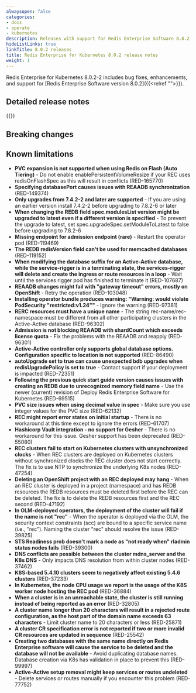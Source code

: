 ```yaml
---
alwaysopen: false
categories:
- docs
- operate
- kubernetes
description: Releases with support for Redis Enterprise Software 8.0.2
hideListLinks: true
linkTitle: 8.0.2 releases
title: Redis Enterprise for Kubernetes 8.0.2 release notes
weight: 1
---
```



Redis Enterprise for Kubernetes 8.0.2-2 includes bug fixes, enhancements, and support for [Redis Enterprise Software version 8.0.2]({{<relref "">}}).


## Detailed release notes


{{<table-children columnNames="Version&nbsp;(Release&nbsp;date)&nbsp;,Major changes" columnSources="LinkTitle,Description" enableLinks="LinkTitle">}}


## Breaking changes


## Known limitations

- **PVC expansion is not supported when using Redis on Flash (Auto Tiering)** - Do not enable enablePersistentVolumeResize if your REC uses redisOnFlashSpec as this will result in conflicts (RED-165770)
- **Specifying databasePort causes issues with REAADB synchronization** (RED-149374)
- **Only upgrades from 7.4.2-2 and later are supported** - If you are using an earlier version install 7.4.2-2 before upgrading to 7.8.2-6 or later
- **When changing the REDB field spec.modulesList version might be upgraded to latest even if a different version is specified** - To prevent the upgrade to latest, set spec.upgradeSpec.setModuleToLatest to false before upgrading to 7.8.2-6
- **Missing endpoint for admission endpoint (rare)** - Restart the operator pod (RED-119469)
- **The REDB redisVersion field can't be used for memcached databases** (RED-119152)
- **When modifying the database suffix for an Active-Active database, while the service-rigger is in a terminating state, the services-rigger will delete and create the ingress or route resources in a loop** - Wait until the services rigger pod has finished to terminate it (RED-107687)
- **REAADB changes might fail with "gateway timeout" errors, mostly on OpenShift** - Retry the operation (RED-103048)
- **Installing operator bundle produces warning: "Warning: would violate PodSecurity "restricted:v1.24""** - Ignore the warning (RED-97381)
- **RERC resources must have a unique name** - The string rec-name/rec-namespace must be different from all other participating clusters in the Active-Active database (RED-96302)
- **Admission is not blocking REAADB with shardCount which exceeds license quota** - Fix the problems with the REAADB and reapply (RED-96301)
- **Active-Active controller only supports global database options. Configuration specific to location is not supported** (RED-86490)
- **autoUpgrade set to true can cause unexpected bdb upgrades when redisUpgradePolicy is set to true** - Contact support if your deployment is impacted (RED-72351)
- **Following the previous quick start guide version causes issues with creating an REDB due to unrecognized memory field name** - Use the newer (current) revision of Deploy Redis Enterprise Software for Kubernetes (RED-69515)
- **PVC size issues when using decimal value in spec** - Make sure you use integer values for the PVC size (RED-62132)
- **REC might report error states on initial startup** - There is no workaround at this time except to ignore the errors (RED-61707)
- **Hashicorp Vault integration - no support for Gesher** - There is no workaround for this issue. Gesher support has been deprecated (RED-55080)
- **REC clusters fail to start on Kubernetes clusters with unsynchronized clocks** - When REC clusters are deployed on Kubernetes clusters without synchronized clocks the REC cluster does not start correctly. The fix is to use NTP to synchronize the underlying K8s nodes (RED-47254)
- **Deleting an OpenShift project with an REC deployed may hang** - When an REC cluster is deployed in a project (namespace) and has REDB resources the REDB resources must be deleted first before the REC can be deleted. The fix is to delete the REDB resources first and the REC second (RED-47192)
- **In OLM-deployed operators, the deployment of the cluster will fail if the name is not "rec"** - When the operator is deployed via the OLM, the security context constraints (scc) are bound to a specific service name (i.e., "rec"). Naming the cluster "rec" should resolve the issue (RED-39825)
- **STS Readiness prob doesn't mark a node as "not ready when" rladmin status nodes fails** (RED-39300)
- **DNS conflicts are possible between the cluster mdns_server and the K8s DNS** - Only impacts DNS resolution from within cluster nodes (RED-37462)
- **K8S-based 5.4.10 clusters seem to negatively affect existing 5.4.6 clusters** (RED-37233)
- **In Kubernetes, the node CPU usage we report is the usage of the K8S worker node hosting the REC pod** (RED-36884)
- **When a cluster is in an unreachable state, the cluster is still running instead of being reported as an error** (RED-32805)
- **A cluster name longer than 20 characters will result in a rejected route configuration, as the host part of the domain name exceeds 63 characters** - Limit cluster name to 20 characters or less (RED-25871)
- **A cluster CR specification error is not reported if two or more invalid CR resources are updated in sequence** (RED-25542)
- **Creating two databases with the same name directly on Redis Enterprise software will cause the service to be deleted and the database will not be available** - Avoid duplicating database names. Database creation via K8s has validation in place to prevent this (RED-99997)
- **Active-Active setup removal might keep services or routes undeleted** - Delete services or routes manually if you encounter this problem (RED-77752)
